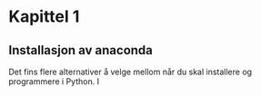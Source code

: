 # Kapittel 1

## Installasjon av anaconda

Det fins flere alternativer å velge mellom når du skal installere og programmere i Python. I